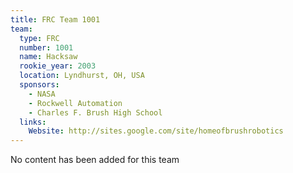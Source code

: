 ```yaml
---
title: FRC Team 1001
team:
  type: FRC
  number: 1001
  name: Hacksaw
  rookie_year: 2003
  location: Lyndhurst, OH, USA
  sponsors:
    - NASA
    - Rockwell Automation
    - Charles F. Brush High School
  links:
    Website: http://sites.google.com/site/homeofbrushrobotics
---
```

No content has been added for this team
